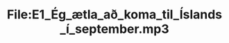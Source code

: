 ---
title: File:E1_Ég_ætla_að_koma_til_Íslands_í_september.mp3
recording of: Ég ætla að koma til Íslands í september.
reading speed: slow
speaker: E
license: CC0
---